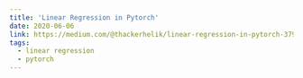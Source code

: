 ```yaml
---
title: 'Linear Regression in Pytorch'
date: 2020-06-06
link: https://medium.com/@thackerhelik/linear-regression-in-pytorch-3793d89ff3f
tags:
  - linear regression
  - pytorch
---
```

